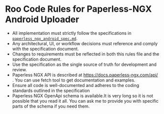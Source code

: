 # Roo Code Rules for Paperless-NGX Android Uploader

- All implementation must strictly follow the specifications in [`paperless_ngx_android_spec.md`](paperless_ngx_android_spec.md).
- Any architectural, UI, or workflow decisions must reference and comply with the specification document.
- Changes to requirements must be reflected in both this rules file and the specification document.
- Use the specification as the single source of truth for development and review.
- Paperless NGX API is described at https://docs.paperless-ngx.com/api/ . You can use fetch tool to get documentation and examples.
- Ensure all code is well-documented and adheres to the coding standards outlined in the specification
- Paperless NGX OpenApi schema is available.It is very long so it is not possible that you read it all. You can ask me to provide you with specific parts of the schema if you need them.